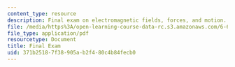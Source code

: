 ```yaml
---
content_type: resource
description: Final exam on electromagnetic fields, forces, and motion.
file: /media/https%3A/open-learning-course-data-rc.s3.amazonaws.com/6-641-electromagnetic-fields-forces-and-motion-spring-2009/371b25187f38905ab2f480c4b84fecb0_MIT6_641s09_exam2008.pdf
file_type: application/pdf
resourcetype: Document
title: Final Exam
uid: 371b2518-7f38-905a-b2f4-80c4b84fecb0
---
```

